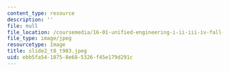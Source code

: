 ```yaml
---
content_type: resource
description: ''
file: null
file_location: /coursemedia/16-01-unified-engineering-i-ii-iii-iv-fall-2005-spring-2006/ebb5fa5418758e685326f45e179d291c_slide2_t8_t903.jpeg
file_type: image/jpeg
resourcetype: Image
title: slide2_t8_t903.jpeg
uid: ebb5fa54-1875-8e68-5326-f45e179d291c
---
```

